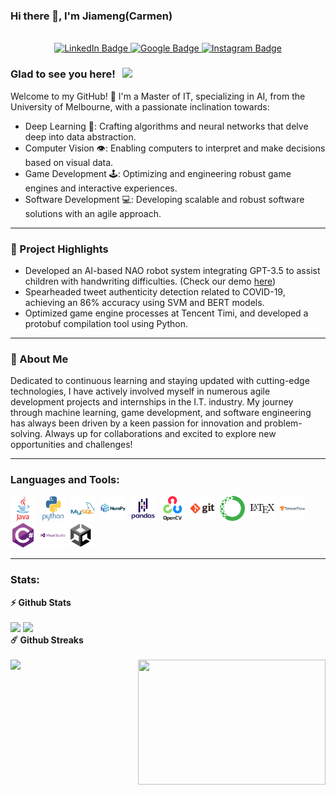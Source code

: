 ### Hi there 👋, I'm Jiameng(Carmen)

<!--
**ohhmySTOMACH/ohhmySTOMACH** is a ✨ _special_ ✨ repository because its `README.md` (this file) appears on your GitHub profile.

Here are some ideas to get you started:

- 🔭 I’m currently working on ...
- 🌱 I’m currently learning ...
- 👯 I’m looking to collaborate on ...
- 🤔 I’m looking for help with ...
- 💬 Ask me about ...
- 📫 How to reach me: ...
- 😄 Pronouns: ...
- ⚡ Fun fact: ...
-->
<div id="header" align="center">
  <img alt="" src="https://media4.giphy.com/media/pO4UHglOY2vII/giphy.gif?cid=ecf05e47xys6oqq8nlz33el6scg6drzyck9hllzcich91wps&ep=v1_gifs_search&rid=giphy.gif&ct=g" />
</div>

<div id="badges" align="center">
  <a href="https://www.linkedin.com/in/jiameng-shi-b25863246/">
    <img src="https://img.shields.io/badge/LinkedIn-blue?style=for-the-badge&logo=linkedin&logoColor=white" alt="LinkedIn Badge"/>
  <a href="mailto:carmenshi756@gmail.com">
    <img src="https://img.shields.io/badge/Gmail-red?style=for-the-badge&logo=gmail&logoColor=white" alt="Google Badge"/>
  <a href="https://www.instagram.com/sto_mocha/">
    <img src="https://img.shields.io/badge/Instagram-8A2BE2?style=for-the-badge&logo=instagram&logoColor=white" alt="Instagram Badge"/>
  </a>
    
</div>

### Glad to see you here! &nbsp; ![](https://visitor-badge.glitch.me/badge?page_id=iampavangandhi.iampavangandhi&style=flat-square&color=0088cc)

Welcome to my GitHub! 🚀 I'm a Master of IT, specializing in AI, from the University of Melbourne, with a passionate inclination towards:

- Deep Learning 🧠: Crafting algorithms and neural networks that delve deep into data abstraction.
- Computer Vision 👁️: Enabling computers to interpret and make decisions based on visual data.
- Game Development 🕹️: Optimizing and engineering robust game engines and interactive experiences.
- Software Development 💻: Developing scalable and robust software solutions with an agile approach.

---

### 🔎 Project Highlights

- Developed an AI-based NAO robot system integrating GPT-3.5 to assist children with handwriting difficulties. (Check our demo <a href="https://www.youtube.com/watch?v=3Rcz7c_GUS4" target="_blank">here</a>)
- Spearheaded tweet authenticity detection related to COVID-19, achieving an 86% accuracy using SVM and BERT models.
- Optimized game engine processes at Tencent Timi, and developed a protobuf compilation tool using Python.

---

### 📘 About Me
Dedicated to continuous learning and staying updated with cutting-edge technologies, I have actively involved myself in numerous agile development projects and internships in the I.T. industry. My journey through machine learning, game development, and software engineering has always been driven by a keen passion for innovation and problem-solving. Always up for collaborations and excited to explore new opportunities and challenges!

---

### Languages and Tools:
<img src="https://github.com/devicons/devicon/blob/master/icons/java/java-original-wordmark.svg" title="Java" alt="Java" width="40" height="40"/>&nbsp;
<img src="https://github.com/devicons/devicon/blob/master/icons/python/python-original-wordmark.svg" title="Python" alt="Java" width="40" height="40"/>&nbsp;
<img src="https://github.com/devicons/devicon/blob/master/icons/mysql/mysql-original-wordmark.svg" title="Mysql" alt="Python" width="40" height="40"/>&nbsp;
<img src="https://github.com/devicons/devicon/blob/master/icons/numpy/numpy-original-wordmark.svg" title="Numpy" alt="Numpy" width="40" height="40"/>&nbsp;
<img src="https://github.com/devicons/devicon/blob/master/icons/pandas/pandas-original-wordmark.svg" title="Pandas" alt="Pandas" width="40" height="40"/>&nbsp;
<img src="https://github.com/devicons/devicon/blob/master/icons/opencv/opencv-original-wordmark.svg" title="OpenCV" alt="OpenCV" width="40" height="40"/>&nbsp;
<img src="https://github.com/devicons/devicon/blob/master/icons/git/git-original-wordmark.svg" title="Git" alt="Git" width="40" height="40"/>&nbsp;
<img src="https://github.com/devicons/devicon/blob/master/icons/anaconda/anaconda-original.svg" title="Anaconda" alt="Anaconda" width="40" height="40"/>&nbsp;
<img src="https://github.com/devicons/devicon/blob/master/icons/latex/latex-original.svg" title="Latex" alt="Latex" width="40" height="40"/>&nbsp;
<img src="https://github.com/devicons/devicon/blob/master/icons/tensorflow/tensorflow-original-wordmark.svg" title="TensorFlow" alt="TensorFlow" width="40" height="40"/>&nbsp;
<img src="https://github.com/devicons/devicon/blob/master/icons/csharp/csharp-original.svg" title="CSharp" alt="CSharp" width="40" height="40"/>&nbsp;
<img src="https://github.com/devicons/devicon/blob/master/icons/visualstudio/visualstudio-plain-wordmark.svg" title="VSCode" alt="VSCode" width="40" height="40"/>
<img src="https://github.com/devicons/devicon/blob/master/icons/unity/unity-original.svg" title="Unity" alt="Unity" width="40" height="40"/>

---

### Stats:
<summary><b>⚡ Github Stats</b></summary>

<br />
<img height="180em" src="https://github-readme-stats.vercel.app/api?username=ohhmySTOMACH&show_icons=true&hide_border=true&&count_private=true&include_all_commits=true" />
<img height="180em" src="https://github-readme-stats.vercel.app/api/top-langs/?username=ohhmySTOMACH&exclude_repo=KNN-Image-Classification&show_icons=true&hide_border=true&layout=compact&langs_count=8"/>

<summary><b>☄️ Github Streaks</b></summary>

<br />
<img align="left" height="180em" src="https://github-readme-streak-stats.herokuapp.com/?user=ohhmySTOMACH&hide_border=true" />
<img align="right" height="200" width="300" alt="" src="https://newsroom.cisco.com/c/r/newsroom/en/us/a/y2021/m02/how-technology-empowers-women-in-stem/_jcr_content/root/hero.coreimg.gif/1639580970719/netacad-camille-stephanie-feature-800x450-thumb-021121-animated-gif-2140879-1-0.gif" />


